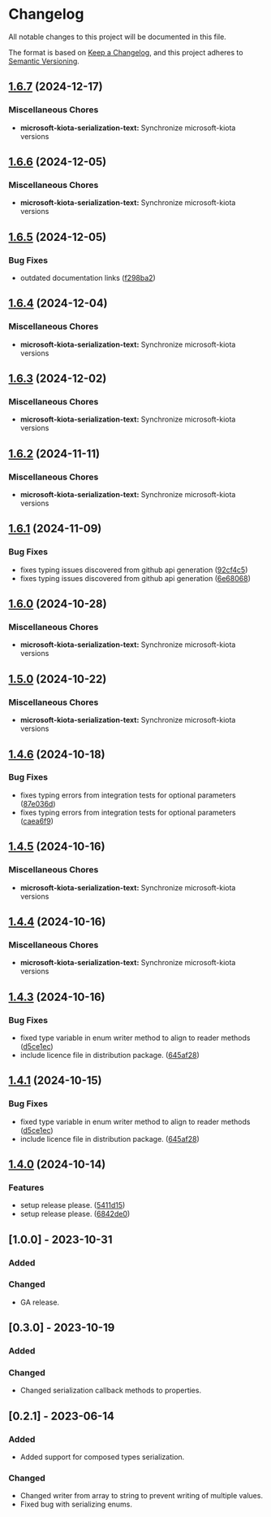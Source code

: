 # Changelog

All notable changes to this project will be documented in this file.

The format is based on [Keep a Changelog](https://keepachangelog.com/en/1.0.0/),
and this project adheres to [Semantic Versioning](https://semver.org/spec/v2.0.0.html).

## [1.6.7](https://github.com/microsoft/kiota-python/compare/microsoft-kiota-serialization-text-v1.6.6...microsoft-kiota-serialization-text-v1.6.7) (2024-12-17)


### Miscellaneous Chores

* **microsoft-kiota-serialization-text:** Synchronize microsoft-kiota versions

## [1.6.6](https://github.com/microsoft/kiota-python/compare/microsoft-kiota-serialization-text-v1.6.5...microsoft-kiota-serialization-text-v1.6.6) (2024-12-05)


### Miscellaneous Chores

* **microsoft-kiota-serialization-text:** Synchronize microsoft-kiota versions

## [1.6.5](https://github.com/microsoft/kiota-python/compare/microsoft-kiota-serialization-text-v1.6.4...microsoft-kiota-serialization-text-v1.6.5) (2024-12-05)


### Bug Fixes

* outdated documentation links ([f298ba2](https://github.com/microsoft/kiota-python/commit/f298ba2cf9d6fa3874bc248873f7270fb9499b7f))

## [1.6.4](https://github.com/microsoft/kiota-python/compare/microsoft-kiota-serialization-text-v1.6.3...microsoft-kiota-serialization-text-v1.6.4) (2024-12-04)


### Miscellaneous Chores

* **microsoft-kiota-serialization-text:** Synchronize microsoft-kiota versions

## [1.6.3](https://github.com/microsoft/kiota-python/compare/microsoft-kiota-serialization-text-v1.6.2...microsoft-kiota-serialization-text-v1.6.3) (2024-12-02)


### Miscellaneous Chores

* **microsoft-kiota-serialization-text:** Synchronize microsoft-kiota versions

## [1.6.2](https://github.com/microsoft/kiota-python/compare/microsoft-kiota-serialization-text-v1.6.1...microsoft-kiota-serialization-text-v1.6.2) (2024-11-11)


### Miscellaneous Chores

* **microsoft-kiota-serialization-text:** Synchronize microsoft-kiota versions

## [1.6.1](https://github.com/microsoft/kiota-python/compare/microsoft-kiota-serialization-text-v1.6.0...microsoft-kiota-serialization-text-v1.6.1) (2024-11-09)


### Bug Fixes

* fixes typing issues discovered from github api generation ([92cf4c5](https://github.com/microsoft/kiota-python/commit/92cf4c5a33e67406f8f38d255c1ed990d95a7892))
* fixes typing issues discovered from github api generation ([6e68068](https://github.com/microsoft/kiota-python/commit/6e6806880b1fa0a43d63a97b937461d688e62ea0))

## [1.6.0](https://github.com/microsoft/kiota-python/compare/microsoft-kiota-serialization-text-v1.5.0...microsoft-kiota-serialization-text-v1.6.0) (2024-10-28)


### Miscellaneous Chores

* **microsoft-kiota-serialization-text:** Synchronize microsoft-kiota versions

## [1.5.0](https://github.com/microsoft/kiota-python/compare/microsoft-kiota-serialization-text-v1.4.6...microsoft-kiota-serialization-text-v1.5.0) (2024-10-22)


### Miscellaneous Chores

* **microsoft-kiota-serialization-text:** Synchronize microsoft-kiota versions

## [1.4.6](https://github.com/microsoft/kiota-python/compare/microsoft-kiota-serialization-text-v1.4.5...microsoft-kiota-serialization-text-v1.4.6) (2024-10-18)


### Bug Fixes

* fixes typing errors from integration tests for optional parameters ([87e036d](https://github.com/microsoft/kiota-python/commit/87e036d3dc56b2dfff9dd93134ea1aba66918b18))
* fixes typing errors from integration tests for optional parameters ([caea6f9](https://github.com/microsoft/kiota-python/commit/caea6f9e43d60434d7088f0c6499a6ddb9d7dc14))

## [1.4.5](https://github.com/microsoft/kiota-python/compare/microsoft-kiota-serialization-text-v1.4.4...microsoft-kiota-serialization-text-v1.4.5) (2024-10-16)


### Miscellaneous Chores

* **microsoft-kiota-serialization-text:** Synchronize microsoft-kiota versions

## [1.4.4](https://github.com/microsoft/kiota-python/compare/microsoft-kiota-serialization-text-v1.4.3...microsoft-kiota-serialization-text-v1.4.4) (2024-10-16)


### Miscellaneous Chores

* **microsoft-kiota-serialization-text:** Synchronize microsoft-kiota versions

## [1.4.3](https://github.com/microsoft/kiota-python/compare/microsoft-kiota-serialization-text-v1.4.1...microsoft-kiota-serialization-text-v1.4.3) (2024-10-16)


### Bug Fixes

* fixed type variable in enum writer method to align to reader methods ([d5ce1ec](https://github.com/microsoft/kiota-python/commit/d5ce1ec226b804dd949a2f3b52d1b0cb042fc062))
* include licence file in distribution package. ([645af28](https://github.com/microsoft/kiota-python/commit/645af285a6f97848b190c51199fda9f541e9027a))

## [1.4.1](https://github.com/microsoft/kiota-python/compare/v1.4.0...v1.4.1) (2024-10-15)


### Bug Fixes

* fixed type variable in enum writer method to align to reader methods ([d5ce1ec](https://github.com/microsoft/kiota-python/commit/d5ce1ec226b804dd949a2f3b52d1b0cb042fc062))
* include licence file in distribution package. ([645af28](https://github.com/microsoft/kiota-python/commit/645af285a6f97848b190c51199fda9f541e9027a))

## [1.4.0](https://github.com/microsoft/kiota-python/compare/v1.3.4...v1.4.0) (2024-10-14)


### Features

* setup release please. ([5411d15](https://github.com/microsoft/kiota-python/commit/5411d156ef08a623c6a463c09f1215a2b83ce3f0))
* setup release please. ([6842de0](https://github.com/microsoft/kiota-python/commit/6842de04a25552852b514c402b864c871ff2d6c6))

## [1.0.0] - 2023-10-31

### Added

### Changed

- GA release.

## [0.3.0] - 2023-10-19

### Added

### Changed

- Changed serialization callback methods to properties.

## [0.2.1] - 2023-06-14

### Added

- Added support for composed types serialization.

### Changed

- Changed writer from array to string to prevent writing of multiple values.
- Fixed bug with serializing enums.
